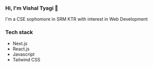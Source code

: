 ### Hi, I'm Vishal Tyagi 👋
I'm a CSE sophomore in SRM KTR with interest in Web Development

### Tech stack
* Next.js
* React.js
* Javascript
* Tailwind CSS

<!--
**VishalTyagi098/VishalTyagi098** is a ✨ _special_ ✨ repository because its `README.md` (this file) appears on your GitHub profile.

Here are some ideas to get you started:

- 🔭 I’m currently working on ...
- 🌱 I’m currently learning ...
- 👯 I’m looking to collaborate on ...
- 🤔 I’m looking for help with ...
- 💬 Ask me about ...
- 📫 How to reach me: ...
- 😄 Pronouns: ...
- ⚡ Fun fact: ...
-->
